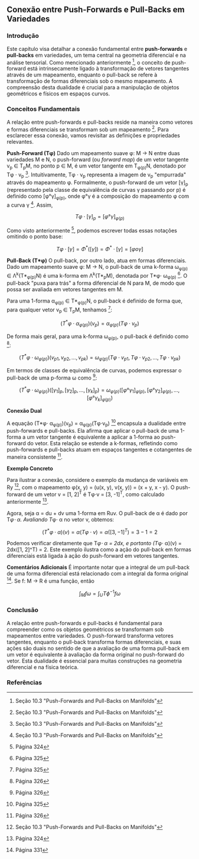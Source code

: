 ## Conexão entre Push-Forwards e Pull-Backs em Variedades

### Introdução
Este capítulo visa detalhar a conexão fundamental entre **push-forwards** e **pull-backs** em variedades, um tema central na geometria diferencial e na análise tensorial. Como mencionado anteriormente [^323], o conceito de push-forward está intrinsecamente ligado à transformação de vetores tangentes através de um mapeamento, enquanto o pull-back se refere à transformação de formas diferenciais sob o mesmo mapeamento. A compreensão desta dualidade é crucial para a manipulação de objetos geométricos e físicos em espaços curvos.

### Conceitos Fundamentais

A relação entre push-forwards e pull-backs reside na maneira como vetores e formas diferenciais se transformam sob um mapeamento [^323]. Para esclarecer essa conexão, vamos revisitar as definições e propriedades relevantes.

**Push-Forward (Tφ)**
Dado um mapeamento suave φ: M → N entre duas variedades M e N, o push-forward (ou *forward map*) de um vetor tangente v<sub>p</sub> ∈ T<sub>p</sub>M, no ponto p ∈ M, é um vetor tangente em T<sub>φ(p)</sub>N, denotado por Tφ ⋅ v<sub>p</sub> [^323]. Intuitivamente, Tφ ⋅ v<sub>p</sub> representa a imagem de v<sub>p</sub> "empurrada" através do mapeamento φ. Formalmente, o push-forward de um vetor [γ]<sub>p</sub> (representado pela classe de equivalência de curvas γ passando por p) é definido como [φ°γ]<sub>φ(p)</sub>, onde φ°γ é a composição do mapeamento φ com a curva γ [^323]. Assim,

$$Tφ⋅[γ]_p = [φ°γ]_{φ(p)}$$

Como visto anteriormente [^324], podemos escrever todas essas notações omitindo o ponto base:

$$Tφ⋅[γ] = Φ^*([γ]) = Φ^*⋅[γ] = [φογ]$$

**Pull-Back (T*φ)**
O pull-back, por outro lado, atua em formas diferenciais. Dado um mapeamento suave φ: M → N, o pull-back de uma k-forma ω<sub>φ(p)</sub> ∈ Λ<sup>k</sup>(T*<sub>φ(p)</sub>N) é uma k-forma em Λ<sup>k</sup>(T*<sub>p</sub>M), denotada por T*φ⋅ ω<sub>φ(p)</sub> [^325]. O pull-back "puxa para trás" a forma diferencial de N para M, de modo que possa ser avaliada em vetores tangentes em M.

Para uma 1-forma α<sub>φ(p)</sub> ∈ T*<sub>φ(p)</sub>N, o pull-back é definido de forma que, para qualquer vetor v<sub>p</sub> ∈ T<sub>p</sub>M, tenhamos [^325]:

$$(T^*φ⋅ α_{φ(p)})(v_p) = α_{φ(p)}(Tφ⋅v_p)$$

De forma mais geral, para uma k-forma ω<sub>φ(p)</sub>, o pull-back é definido como [^326]:

$$(T^*φ⋅ ω_{φ(p)})(v_{p1}, v_{p2}, ..., v_{pk}) = ω_{φ(p)}(Tφ⋅v_{p1}, Tφ⋅v_{p2}, ..., Tφ⋅v_{pk})$$

Em termos de classes de equivalência de curvas, podemos expressar o pull-back de uma p-forma ω como [^326]:

$$(T^*φ⋅ ω_{φ(p)})([γ_1]_p, [γ_2]_p, ..., [γ_k]_p) = ω_{φ(p)}([φ°γ_1]_{φ(p)}, [φ°γ_2]_{φ(p)}, ..., [φ°γ_k]_{φ(p)})$$

**Conexão Dual**

A equação (T*φ⋅ α<sub>φ(p)</sub>)(v<sub>p</sub>) = α<sub>φ(p)</sub>(Tφ⋅v<sub>p</sub>) [^325] encapsula a dualidade entre push-forwards e pull-backs. Ela afirma que aplicar o pull-back de uma 1-forma a um vetor tangente é equivalente a aplicar a 1-forma ao push-forward do vetor. Esta relação se estende a k-formas, refletindo como push-forwards e pull-backs atuam em espaços tangentes e cotangentes de maneira consistente [^326].

**Exemplo Concreto**

Para ilustrar a conexão, considere o exemplo da mudança de variáveis em Ry [^323], com o mapeamento φ(x, y) = (u(x, y), v(x, y)) = (x + y, x - y). O push-forward de um vetor v = [1, 2]<sup>T</sup> é Tφ⋅v = [3, -1]<sup>T</sup>, como calculado anteriormente [^324].

Agora, seja α = du + dv uma 1-forma em Ruv. O pull-back de α é dado por T*φ⋅ α. Avaliando T*φ⋅ α no vetor v, obtemos:

$$(T^*φ⋅ α)(v) = α(Tφ⋅v) = α([3, -1]^T) = 3 - 1 = 2$$

Podemos verificar diretamente que T*φ⋅ α = 2dx, e portanto (T*φ⋅ α)(v) = 2dx([1, 2]^T) = 2. Este exemplo ilustra como a ação do pull-back em formas diferenciais está ligada à ação do push-forward em vetores tangentes.

**Comentários Adicionais**
É importante notar que a integral de um pull-back de uma forma diferencial está relacionado com a integral da forma original [^331]. Se f: M -> R é uma função, então

$$\int_M f\omega = \int_U T\phi^{-1}f\omega$$

### Conclusão
A relação entre push-forwards e pull-backs é fundamental para compreender como os objetos geométricos se transformam sob mapeamentos entre variedades. O push-forward transforma vetores tangentes, enquanto o pull-back transforma formas diferenciais, e suas ações são duais no sentido de que a avaliação de uma forma pull-back em um vetor é equivalente à avaliação da forma original no push-forward do vetor. Esta dualidade é essencial para muitas construções na geometria diferencial e na física teórica.

### Referências
[^323]: Seção 10.3 "Push-Forwards and Pull-Backs on Manifolds"
[^324]: Página 324
[^325]: Página 325
[^326]: Página 326
[^331]: Página 331
<!-- END -->